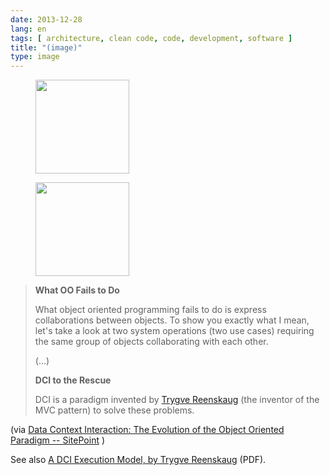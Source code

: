 ```yaml
---
date: 2013-12-28
lang: en
tags: [ architecture, clean code, code, development, software ]
title: "(image)"
type: image
---
```


<figure>
<a
href="https://hugo.ferreira.cc/what-oo-fails-to-do-what-object-oriented/attachment/251/"
rel="attachment"><img
src="/wp-content/uploads/2013/12/tumblr_myio62LyWm1qz82meo1_540-150x150.png"
width="150" height="150" /></a></figure>

<figure>
<a
href="https://hugo.ferreira.cc/what-oo-fails-to-do-what-object-oriented/attachment/252/"
rel="attachment"><img
src="/wp-content/uploads/2013/12/tumblr_myio62LyWm1qz82meo2_r1_540-150x150.png"
width="150" height="150" /></a></figure>

> **What OO Fails to Do**
>
> What object oriented programming fails to do is express collaborations
> between objects. To show you exactly what I mean, let's take a look at
> two system operations (two use cases) requiring the same group of
> objects collaborating with each other.
>
> (...)
>
> **DCI to the Rescue**
>
> DCI is a paradigm invented by [Trygve
> Reenskaug](http://en.wikipedia.org/wiki/Trygve_Reenskaug) (the
> inventor of the MVC pattern) to solve these problems.

(via [Data Context Interaction: The Evolution of the Object Oriented
Paradigm --
SitePoint](http://www.sitepoint.com/dci-the-evolution-of-the-object-oriented-paradigm/)
)

See also [A DCI Execution Model, by Trygve
Reenskaug](http://folk.uio.no/trygver/2012/DCIExecutionModel-2.1.pdf)
(PDF).

